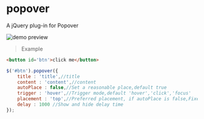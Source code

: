 # popover
A jQuery plug-in for Popover

![demo preview](https://github.com/shulkme/popover/blob/master/preview.png)
> Example

```html
<button id='btn'>click me</button>
```
```javascript
$('#btn').popover({
    title : 'title',//title
    content : 'content',//content
    autoPlace : false,//Set a reasonable place,default true
    trigger : 'hover',//Trigger mode,default 'hover','click','focus'
    placement : 'top',//Preferred placement, if autoPlace is false,Fixed here
    delay : 1000 //Show and hide delay time
});
```
